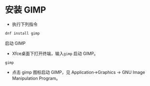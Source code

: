 # 安装 GIMP

- 执行下列指令

```bash
dnf install gimp
```

启动 GIMP

- Xfce桌面下打开终端，输入`gimp` 启动 GIMP。

```shell
gimp
```

- 点击 gimp 图标启动 GIMP，见 Application->Graphics -> GNU Image Manipulation Program。
